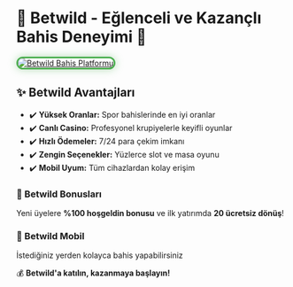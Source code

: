 <h1>🎲 Betwild - Eğlenceli ve Kazançlı Bahis Deneyimi 🎲</h1>

<a href="https://cutt.ly/BetwildLink" title="Betwild Resmi Giriş">
  <img src="https://i.ibb.co/BtMhhf6/g-venligiris.jpg" alt="Betwild Bahis Platformu" style="max-width: 100%; border: 3px solid #4CAF50; border-radius: 15px; box-shadow: 0px 0px 15px rgba(76, 175, 80, 0.4);">
</a>

<h2>✨ Betwild Avantajları</h2>
<ul>
  <li>✔️ <strong>Yüksek Oranlar:</strong> Spor bahislerinde en iyi oranlar</li>
  <li>✔️ <strong>Canlı Casino:</strong> Profesyonel krupiyelerle keyifli oyunlar</li>
  <li>✔️ <strong>Hızlı Ödemeler:</strong> 7/24 para çekim imkanı</li>
  <li>✔️ <strong>Zengin Seçenekler:</strong> Yüzlerce slot ve masa oyunu</li>
  <li>✔️ <strong>Mobil Uyum:</strong> Tüm cihazlardan kolay erişim</li>
</ul>

<h3>🎁 Betwild Bonusları</h3>
<p>Yeni üyelere <strong>%100 hoşgeldin bonusu</strong> ve ilk yatırımda <strong>20 ücretsiz dönüş</strong>!</p>

<h3>📱 Betwild Mobil</h3>
<p>İstediğiniz yerden kolayca bahis yapabilirsiniz</p>

<p>💰 <strong>Betwild'a katılın, kazanmaya başlayın!</strong></p>

<meta name="description" content="Betwild bahis platformu: Yüksek oranlar, canlı casino ve hızlı ödemelerle eğlenceli bahis deneyimi. Betwild giriş adresiyle hemen oynayın!">
